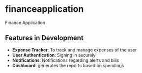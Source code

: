 # financeapplication
Finance Application

## Features in Development
- **Expense Tracker**: To track and manage expenses of the user
- **User Authentication**: Signing in securely
- **Notifications**: Notifications regarding alerts and bills
- **Dashboard**: generates the reports based on spendings
